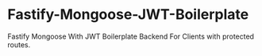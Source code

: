 # Fastify-Mongoose-JWT-Boilerplate
Fastify Mongoose With JWT Boilerplate Backend For Clients with protected routes.
